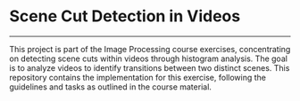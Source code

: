 # Scene Cut Detection in Videos
---
This project is part of the Image Processing course exercises, concentrating on detecting scene cuts within videos through histogram analysis. The goal is to analyze videos to identify transitions between two distinct scenes. This repository contains the implementation for this exercise, following the guidelines and tasks as outlined in the course material.

